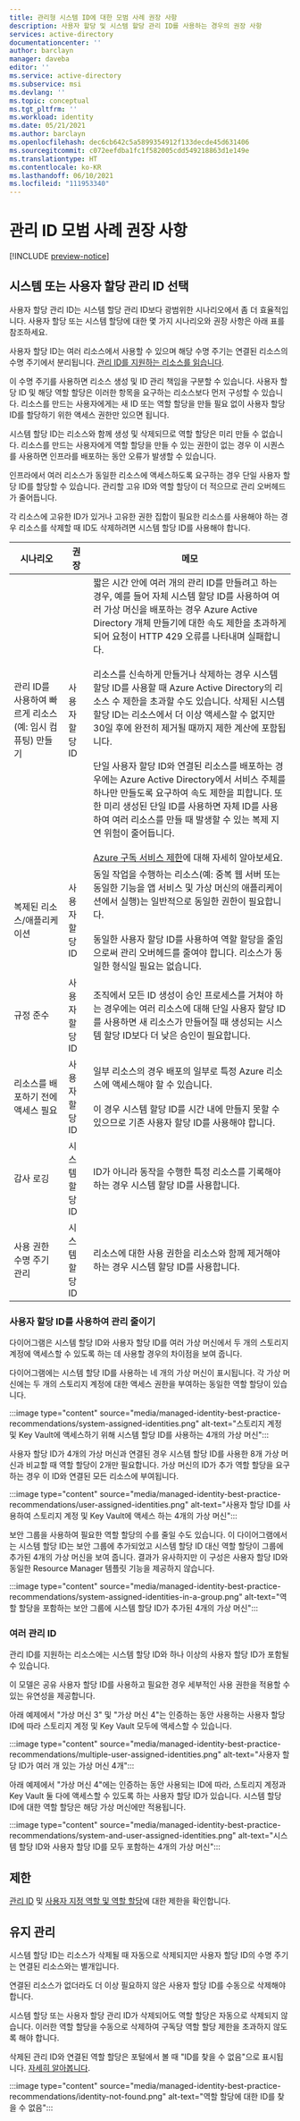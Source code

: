 ```yaml
---
title: 관리형 시스템 ID에 대한 모범 사례 권장 사항
description: 사용자 할당 및 시스템 할당 관리 ID를 사용하는 경우의 권장 사항
services: active-directory
documentationcenter: ''
author: barclayn
manager: daveba
editor: ''
ms.service: active-directory
ms.subservice: msi
ms.devlang: ''
ms.topic: conceptual
ms.tgt_pltfrm: ''
ms.workload: identity
ms.date: 05/21/2021
ms.author: barclayn
ms.openlocfilehash: dec6cb642c5a5899354912f133decde45d631406
ms.sourcegitcommit: c072eefdba1fc1f582005cdd549218863d1e149e
ms.translationtype: HT
ms.contentlocale: ko-KR
ms.lasthandoff: 06/10/2021
ms.locfileid: "111953340"
---
```

# <a name="managed-identity-best-practice-recommendations"></a>관리 ID 모범 사례 권장 사항

[!INCLUDE [preview-notice](../../../includes/active-directory-msi-preview-notice.md)]

## <a name="choosing-system-or-user-assigned-managed-identities"></a>시스템 또는 사용자 할당 관리 ID 선택

사용자 할당 관리 ID는 시스템 할당 관리 ID보다 광범위한 시나리오에서 좀 더 효율적입니다. 사용자 할당 또는 시스템 할당에 대한 몇 가지 시나리오와 권장 사항은 아래 표를 참조하세요.

사용자 할당 ID는 여러 리소스에서 사용할 수 있으며 해당 수명 주기는 연결된 리소스의 수명 주기에서 분리됩니다. [관리 ID를 지원하는 리소스를 읽습니다](./services-support-managed-identities.md).

이 수명 주기를 사용하면 리소스 생성 및 ID 관리 책임을 구분할 수 있습니다. 사용자 할당 ID 및 해당 역할 할당은 이러한 항목을 요구하는 리소스보다 먼저 구성할 수 있습니다. 리소스를 만드는 사용자에게는 새 ID 또는 역할 할당을 만들 필요 없이 사용자 할당 ID를 할당하기 위한 액세스 권한만 있으면 됩니다.  

시스템 할당 ID는 리소스와 함께 생성 및 삭제되므로 역할 할당은 미리 만들 수 없습니다. 리소스를 만드는 사용자에게 역할 할당을 만들 수 있는 권한이 없는 경우 이 시퀀스를 사용하면 인프라를 배포하는 동안 오류가 발생할 수 있습니다.

인프라에서 여러 리소스가 동일한 리소스에 액세스하도록 요구하는 경우 단일 사용자 할당 ID를 할당할 수 있습니다. 관리할 고유 ID와 역할 할당이 더 적으므로 관리 오버헤드가 줄어듭니다.

각 리소스에 고유한 ID가 있거나 고유한 권한 집합이 필요한 리소스를 사용해야 하는 경우 리소스를 삭제할 때 ID도 삭제하려면 시스템 할당 ID를 사용해야 합니다.


| 시나리오| 권장|메모|
|---|---|---|
| 관리 ID를 사용하여 빠르게 리소스(예: 임시 컴퓨팅) 만들기 |  사용자 할당 ID | 짧은 시간 안에 여러 개의 관리 ID를 만들려고 하는 경우, 예를 들어 자체 시스템 할당 ID를 사용하여 여러 가상 머신을 배포하는 경우 Azure Active Directory 개체 만들기에 대한 속도 제한을 초과하게 되어 요청이 HTTP 429 오류를 나타내며 실패합니다. <br/><br/>리소스를 신속하게 만들거나 삭제하는 경우 시스템 할당 ID를 사용할 때 Azure Active Directory의 리소스 수 제한을 초과할 수도 있습니다. 삭제된 시스템 할당 ID는 리소스에서 더 이상 액세스할 수 없지만 30일 후에 완전히 제거될 때까지 제한 계산에 포함됩니다.<br/><br/>단일 사용자 할당 ID와 연결된 리소스를 배포하는 경우에는 Azure Active Directory에서 서비스 주체를 하나만 만들도록 요구하여 속도 제한을 피합니다. 또한 미리 생성된 단일 ID를 사용하면 자체 ID를 사용하여 여러 리소스를 만들 때 발생할 수 있는 복제 지연 위험이 줄어듭니다.<br/><br/>[Azure 구독 서비스 제한](../../azure-resource-manager/management/azure-subscription-service-limits.md#managed-identity-limits)에 대해 자세히 알아보세요. |
| 복제된 리소스/애플리케이션 | 사용자 할당 ID  |  동일 작업을 수행하는 리소스(예: 중복 웹 서버 또는 동일한 기능을 앱 서비스 및 가상 머신의 애플리케이션에서 실행)는 일반적으로 동일한 권한이 필요합니다. <br/><br/>동일한 사용자 할당 ID를 사용하여 역할 할당을 줄임으로써 관리 오버헤드를 줄여야 합니다. 리소스가 동일한 형식일 필요는 없습니다. 
|규정 준수| 사용자 할당 ID  | 조직에서 모든 ID 생성이 승인 프로세스를 거쳐야 하는 경우에는 여러 리소스에 대해 단일 사용자 할당 ID를 사용하면 새 리소스가 만들어질 때 생성되는 시스템 할당 ID보다 더 낮은 승인이 필요합니다. |
리소스를 배포하기 전에 액세스 필요 |사용자 할당 ID| 일부 리소스의 경우 배포의 일부로 특정 Azure 리소스에 액세스해야 할 수 있습니다.<br/><br/>이 경우 시스템 할당 ID를 시간 내에 만들지 못할 수 있으므로 기존 사용자 할당 ID를 사용해야 합니다.|
감사 로깅|시스템 할당 ID|ID가 아니라 동작을 수행한 특정 리소스를 기록해야 하는 경우 시스템 할당 ID를 사용합니다.|
사용 권한 수명 주기 관리|시스템 할당 ID|리소스에 대한 사용 권한을 리소스와 함께 제거해야 하는 경우 시스템 할당 ID를 사용합니다.

### <a name="using-user-assigned-identities-to-reduce-administration"></a>사용자 할당 ID를 사용하여 관리 줄이기

다이어그램은 시스템 할당 ID와 사용자 할당 ID를 여러 가상 머신에서 두 개의 스토리지 계정에 액세스할 수 있도록 하는 데 사용할 경우의 차이점을 보여 줍니다. 

다이어그램에는 시스템 할당 ID를 사용하는 네 개의 가상 머신이 표시됩니다. 각 가상 머신에는 두 개의 스토리지 계정에 대한 액세스 권한을 부여하는 동일한 역할 할당이 있습니다.

:::image type="content" source="media/managed-identity-best-practice-recommendations/system-assigned-identities.png" alt-text="스토리지 계정 및 Key Vault에 액세스하기 위해 시스템 할당 ID를 사용하는 4개의 가상 머신":::

사용자 할당 ID가 4개의 가상 머신과 연결된 경우 시스템 할당 ID를 사용한 8개 가상 머신과 비교할 때 역할 할당이 2개만 필요합니다. 가상 머신의 ID가 추가 역할 할당을 요구하는 경우 이 ID와 연결된 모든 리소스에 부여됩니다.

:::image type="content" source="media/managed-identity-best-practice-recommendations/user-assigned-identities.png" alt-text="사용자 할당 ID를 사용하여 스토리지 계정 및 Key Vault에 액세스 하는 4개의 가상 머신":::

보안 그룹을 사용하여 필요한 역할 할당의 수를 줄일 수도 있습니다. 이 다이어그램에서는 시스템 할당 ID는 보안 그룹에 추가되었고 시스템 할당 ID 대신 역할 할당이 그룹에 추가된 4개의 가상 머신을 보여 줍니다. 결과가 유사하지만 이 구성은 사용자 할당 ID와 동일한 Resource Manager 템플릿 기능을 제공하지 않습니다.

:::image type="content" source="media/managed-identity-best-practice-recommendations/system-assigned-identities-in-a-group.png" alt-text="역할 할당을 포함하는 보안 그룹에 시스템 할당 ID가 추가된 4개의 가상 머신":::

### <a name="multiple-managed-identities"></a>여러 관리 ID

관리 ID를 지원하는 리소스에는 시스템 할당 ID와 하나 이상의 사용자 할당 ID가 포함될 수 있습니다. 

이 모델은 공유 사용자 할당 ID를 사용하고 필요한 경우 세부적인 사용 권한을 적용할 수 있는 유연성을 제공합니다.

아래 예제에서 "가상 머신 3" 및 "가상 머신 4"는 인증하는 동안 사용하는 사용자 할당 ID에 따라 스토리지 계정 및 Key Vault 모두에 액세스할 수 있습니다.

:::image type="content" source="media/managed-identity-best-practice-recommendations/multiple-user-assigned-identities.png" alt-text="사용자 할당 ID가 여러 개 있는 가상 머신 4개":::

아래 예제에서 "가상 머신 4"에는 인증하는 동안 사용되는 ID에 따라, 스토리지 계정과 Key Vault 둘 다에 액세스할 수 있도록 하는 사용자 할당 ID가 있습니다. 시스템 할당 ID에 대한 역할 할당은 해당 가상 머신에만 적용됩니다.

:::image type="content" source="media/managed-identity-best-practice-recommendations/system-and-user-assigned-identities.png" alt-text="시스템 할당 ID와 사용자 할당 ID를 모두 포함하는 4개의 가상 머신":::

## <a name="limits"></a>제한 

[관리 ID](../../azure-resource-manager/management/azure-subscription-service-limits.md#azure-rbac-limits) 및 [사용자 지정 역할 및 역할 할당](../../azure-resource-manager/management/azure-subscription-service-limits.md#azure-rbac-limits)에 대한 제한을 확인합니다.

## <a name="maintenance"></a>유지 관리

시스템 할당 ID는 리소스가 삭제될 때 자동으로 삭제되지만 사용자 할당 ID의 수명 주기는 연결된 리소스와는 별개입니다.

연결된 리소스가 없더라도 더 이상 필요하지 않은 사용자 할당 ID를 수동으로 삭제해야 합니다.

시스템 할당 또는 사용자 할당 관리 ID가 삭제되어도 역할 할당은 자동으로 삭제되지 않습니다. 이러한 역할 할당을 수동으로 삭제하여 구독당 역할 할당 제한을 초과하지 않도록 해야 합니다. 

삭제된 관리 ID와 연결된 역할 할당은 포털에서 볼 때 "ID를 찾을 수 없음"으로 표시됩니다. [자세히 알아봅니다](../../role-based-access-control/troubleshooting.md#role-assignments-with-identity-not-found).

:::image type="content" source="media/managed-identity-best-practice-recommendations/identity-not-found.png" alt-text="역할 할당에 대한 ID를 찾을 수 없음":::